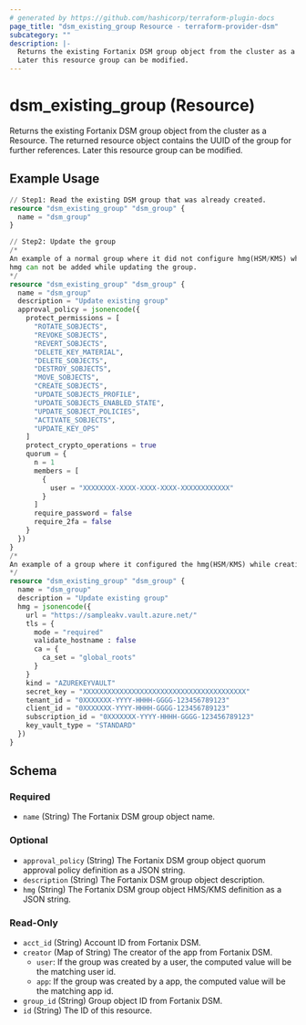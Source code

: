 ```yaml
---
# generated by https://github.com/hashicorp/terraform-plugin-docs
page_title: "dsm_existing_group Resource - terraform-provider-dsm"
subcategory: ""
description: |-
  Returns the existing Fortanix DSM group object from the cluster as a Resource. The returned resource object contains the UUID of the group for further references.
  Later this resource group can be modified.
---
```


# dsm_existing_group (Resource)

Returns the existing Fortanix DSM group object from the cluster as a Resource. The returned resource object contains the UUID of the group for further references.
Later this resource group can be modified.

## Example Usage

```terraform
// Step1: Read the existing DSM group that was already created.
resource "dsm_existing_group" "dsm_group" {
  name = "dsm_group"
}

// Step2: Update the group
/*
An example of a normal group where it did not configure hmg(HSM/KMS) while creating.
hmg can not be added while updating the group.
*/
resource "dsm_existing_group" "dsm_group" {
  name = "dsm_group"
  description = "Update existing group"
  approval_policy = jsonencode({
    protect_permissions = [
      "ROTATE_SOBJECTS",
      "REVOKE_SOBJECTS",
      "REVERT_SOBJECTS",
      "DELETE_KEY_MATERIAL",
      "DELETE_SOBJECTS",
      "DESTROY_SOBJECTS",
      "MOVE_SOBJECTS",
      "CREATE_SOBJECTS",
      "UPDATE_SOBJECTS_PROFILE",
      "UPDATE_SOBJECTS_ENABLED_STATE",
      "UPDATE_SOBJECT_POLICIES",
      "ACTIVATE_SOBJECTS",
      "UPDATE_KEY_OPS"
    ]
    protect_crypto_operations = true
    quorum = {
      n = 1
      members = [
        {
          user = "XXXXXXXX-XXXX-XXXX-XXXX-XXXXXXXXXXXX"
        }
      ]
      require_password = false
      require_2fa = false
    }
  })
}
/*
An example of a group where it configured the hmg(HSM/KMS) while creation.
*/
resource "dsm_existing_group" "dsm_group" {
  name = "dsm_group"
  description = "Update existing group"
  hmg = jsonencode({
    url = "https://sampleakv.vault.azure.net/"
    tls = {
      mode = "required"
      validate_hostname : false
      ca = {
        ca_set = "global_roots"
      }
    }
    kind = "AZUREKEYVAULT"
    secret_key = "XXXXXXXXXXXXXXXXXXXXXXXXXXXXXXXXXXXXXXXX"
    tenant_id = "0XXXXXXX-YYYY-HHHH-GGGG-123456789123"
    client_id = "0XXXXXXX-YYYY-HHHH-GGGG-123456789123"
    subscription_id = "0XXXXXXX-YYYY-HHHH-GGGG-123456789123"
    key_vault_type = "STANDARD"
  })
}
```

<!-- schema generated by tfplugindocs -->
## Schema

### Required

- `name` (String) The Fortanix DSM group object name.

### Optional

- `approval_policy` (String) The Fortanix DSM group object quorum approval policy definition as a JSON string.
- `description` (String) The Fortanix DSM group object description.
- `hmg` (String) The Fortanix DSM group object HMS/KMS definition as a JSON string.

### Read-Only

- `acct_id` (String) Account ID from Fortanix DSM.
- `creator` (Map of String) The creator of the app from Fortanix DSM.
   * `user`: If the group was created by a user, the computed value will be the matching user id.
   * `app`: If the group was created by a app, the computed value will be the matching app id.
- `group_id` (String) Group object ID from Fortanix DSM.
- `id` (String) The ID of this resource.
